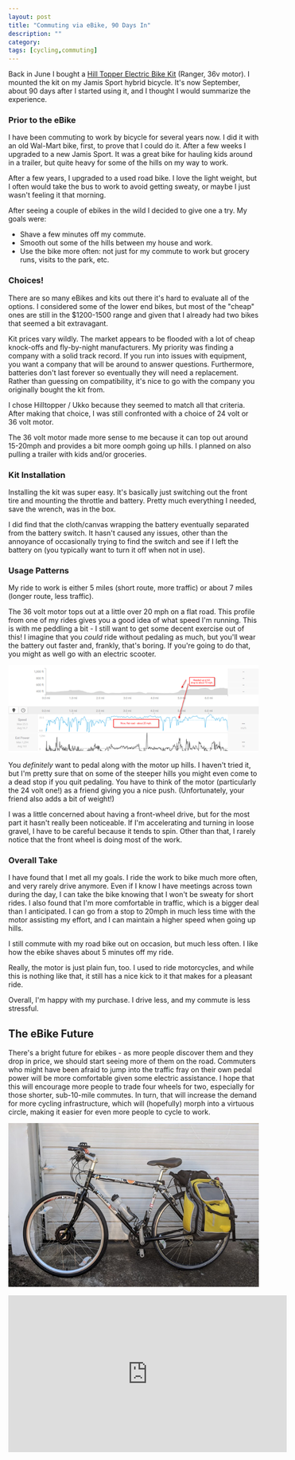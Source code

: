 ```yaml
---
layout: post
title: "Commuting via eBike, 90 Days In"
description: ""
category: 
tags: [cycling,commuting]
---
```

Back in June I bought a [Hill Topper Electric Bike Kit](https://www.electric-bike-kit.com/hill-topper.aspx) (Ranger, 36v motor). I mounted the kit on my Jamis Sport hybrid bicycle. It's now September, about 90 days after I started using it, and I thought I would summarize the experience.

### Prior to the eBike

I have been commuting to work by bicycle for several years now. I did it with an old Wal-Mart bike, first, to prove that I could do it. After a few weeks I upgraded to a new Jamis Sport. It was a great bike for hauling kids around in a trailer, but quite heavy for some of the hills on my way to work.

After a few years, I upgraded to a used road bike. I love the light weight, but I often would take the bus to work to avoid getting sweaty, or maybe I just wasn't feeling it that morning.

After seeing a couple of ebikes in the wild I decided to give one a try. My goals were:

- Shave a few minutes off my commute.
- Smooth out some of the hills between my house and work.
- Use the bike more often: not just for my commute to work but grocery runs, visits to the park, etc.

### Choices!

There are so many eBikes and kits out there it's hard to evaluate all of the options. I considered some of the lower end bikes, but most of the "cheap" ones are still in the $1200-1500 range and given that I already had two bikes that seemed a bit extravagant.

Kit prices vary wildly. The market appears to be flooded with a lot of cheap knock-offs and fly-by-night manufacturers. My priority was finding a company with a solid track record. If you run into issues with equipment, you want a company that will be around to answer questions. Furthermore, batteries don't last forever so eventually they will need a replacement. Rather than guessing on compatibility, it's nice to go with the company you originally bought the kit from.

I chose Hilltopper / Ukko because they seemed to match all that criteria. After making that choice, I was still confronted with a choice of 24 volt or 36 volt motor.

The 36 volt motor made more sense to me because it can top out around 15-20mph and provides a bit more oomph going up hills. I planned on also pulling a trailer with kids and/or groceries.

### Kit Installation

Installing the kit was super easy. It's basically just switching out the front tire and mounting the throttle and battery. Pretty much everything I needed, save the wrench, was in the box.

I did find that the cloth/canvas wrapping the battery eventually separated from the battery switch. It hasn't caused any issues, other than the annoyance of occasionally trying to find the switch and see if I left the battery on (you typically want to turn it off when not in use).

### Usage Patterns

My ride to work is either 5 miles (short route, more traffic) or about 7 miles (longer route, less traffic).

The 36 volt motor tops out at a little over 20 mph on a flat road. This profile from one of my rides gives you a good idea of what speed I'm running. This is with me peddling a bit - I still want to get some decent exercise out of this! I imagine that you _could_ ride without pedaling as much, but you'll wear the battery out faster and, frankly, that's boring. If you're going to do that, you might as well go with an electric scooter.

![Riding hills](/img//2018-09-14-ebike-speed.png)

You _definitely_ want to pedal along with the motor up hills. I haven't tried it, but I'm pretty sure that on some of the steeper hills you might even come to a dead stop if you quit pedaling. You have to think of the motor (particularly the 24 volt one!) as a friend giving you a nice push. (Unfortunately, your friend also adds a bit of weight!)

I was a little concerned about having a front-wheel drive, but for the most part it hasn't really been noticeable. If I'm accelerating and turning in loose gravel, I have to be careful because it tends to spin. Other than that, I rarely notice that the front wheel is doing most of the work.

### Overall Take

I have found that I met all my goals. I ride the work to bike much more often, and very rarely drive anymore. Even if I know I have meetings across town during the day, I can take the bike knowing that I won't be sweaty for short rides. I also found that I'm more comfortable in traffic, which is a bigger deal than I anticipated. I can go from a stop to 20mph in much less time with the motor assisting my effort, and I can maintain a higher speed when going up hills.

I still commute with my road bike out on occasion, but much less often. I like how the ebike shaves about 5 minutes off my ride.

Really, the motor is just plain fun, too. I used to ride motorcycles, and while this is nothing like that, it still has a nice kick to it that makes for a pleasant ride.

Overall, I'm happy with my purchase. I drive less, and my commute is less stressful. 

## The eBike Future

There's a bright future for ebikes - as more people discover them and they drop in price, we should start seeing more of them on the road. Commuters who might have been afraid to jump into the traffic fray on their own pedal power will be more comfortable given some electric assistance. I hope that this will encourage more people to trade four wheels for two, especially for those shorter, sub-10-mile commutes. In turn, that will increase the demand for more cycling infrastructure, which will (hopefully) morph into a virtuous circle, making it easier for even more people to cycle to work.

![My bike + kit](/img/2018-09-14-bike.png)

<iframe width="560" height="315" src="https://www.youtube-nocookie.com/embed/OipNWAuuUQE" frameborder="0" allow="autoplay; encrypted-media" allowfullscreen></iframe>
